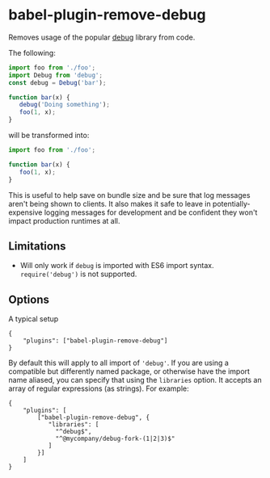 # babel-plugin-remove-debug

Removes usage of the popular [debug](https://www.npmjs.com/package/debug) library from code.

The following:

```javascript
import foo from './foo';
import Debug from 'debug';
const debug = Debug('bar');

function bar(x) {
   debug('Doing something');
   foo(1, x);
}
```

will be transformed into:

```javascript
import foo from './foo';

function bar(x) {
   foo(1, x);
}
```

This is useful to help save on bundle size and be sure that log messages aren't being shown to clients. It also makes it safe to leave in potentially-expensive logging messages for development and be confident they won't impact production runtimes at all.

## Limitations

- Will only work if `debug` is imported with ES6 import syntax. `require('debug')` is not supported.

## Options

A typical setup

    {
        "plugins": ["babel-plugin-remove-debug"]
    }

By default this will apply to all import of `'debug'`. If you are using a compatible but differently named package, or otherwise have the import name aliased, you can specify that using the `libraries` option. It accepts an array of regular expressions (as strings). For example:

    {
        "plugins": [
            ["babel-plugin-remove-debug", {
               "libraries": [
                 "^debug$",
                 "^@mycompany/debug-fork-(1|2|3)$"
               ]
            }]
        ]
    }
